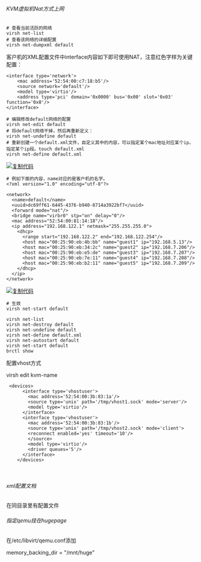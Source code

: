 ###### KVM虚拟机Nat方式上网

```
# 查看当前活跃的网络
virsh net-list 
# 查看该网络的详细配置
virsh net-dumpxml default
```

客户机的XML配置文件中interface内容如下即可使用NAT，注意红色字样为关键配置：

```
<interface type='network'>
    <mac address='52:54:00:c7:18:b5'/>
    <source network='default'/>
    <model type='virtio'/>
    <address type='pci' domain='0x0000' bus='0x00' slot='0x03' function='0x0'/>
</interface>

# 编辑修改default网络的配置
virsh net-edit default
# 将default网络干掉，然后再重新定义：
virsh net-undefine default 
# 重新创建一个default.xml文件，自定义其中的内容，可以指定某个mac地址对应某个ip，指定某个ip段。touch default.xml
virsh net-define default.xml
```

[![复制代码](https://common.cnblogs.com/images/copycode.gif)](javascript:void(0);)

```
# 例如下面的内容，name对应的是客户机的名字。
<?xml version="1.0" encoding="utf-8"?>

<network> 
  <name>default</name>  
  <uuid>dc69ff61-6445-4376-b940-8714a3922bf7</uuid>  
  <forward mode="nat"/>  
  <bridge name="virbr0" stp="on" delay="0"/>  
  <mac address="52:54:00:81:14:18"/>  
  <ip address="192.168.122.1" netmask="255.255.255.0"> 
    <dhcp> 
      <range start="192.168.122.2" end="192.168.122.254"/>  
      <host mac="00:25:90:eb:4b:bb" name="guest1" ip="192.168.5.13"/>  
      <host mac="00:25:90:eb:34:2c" name="guest2" ip="192.168.7.206"/>  
      <host mac="00:25:90:eb:e5:de" name="guest3" ip="192.168.7.207"/>  
      <host mac="00:25:90:eb:7e:11" name="guest4" ip="192.168.7.208"/>  
      <host mac="00:25:90:eb:b2:11" name="guest5" ip="192.168.7.209"/> 
    </dhcp> 
  </ip> 
</network>
```

[![复制代码](https://common.cnblogs.com/images/copycode.gif)](javascript:void(0);)

```
# 生效
virsh net-start default
```





```
virsh net-list
virsh net-destroy default
virsh net-undefine default
virsh net-define default.xml
virsh net-autostart default
virsh net-start default
brctl show
```



配置vhost方式

virsh edit kvm-name

    
    
     <devices>
          <interface type='vhostuser'>
            <mac address='52:54:00:3b:83:1a'/>
            <source type='unix' path='/tmp/vhost1.sock' mode='server'/>
            <model type='virtio'/>
          </interface>
          <interface type='vhostuser'>
            <mac address='52:54:00:3b:83:1b'/>
            <source type='unix' path='/tmp/vhost2.sock' mode='client'>
            <reconnect enabled='yes' timeout='10'/>
            </source>
            <model type='virtio'/>
            <driver queues='5'/>
          </interface>
        </devices>


​                     



###### xml配置文档

在同目录里有配置文件



[redhat配置vhost-user]: https://www.redhat.com/en/blog/hands-vhost-user-warm-welcome-dpdk
[官方配置xml]: https://libvirt.org/formatdomain.html#elementsVirtio
[参考这片文章才成功]: https://blog.csdn.net/shaoyunzhe/article/details/65443766



###### 指定qemu挂在hugepage



在/etc/libvirt/qemu.conf添加

memory_backing_dir = "/mnt/huge" 